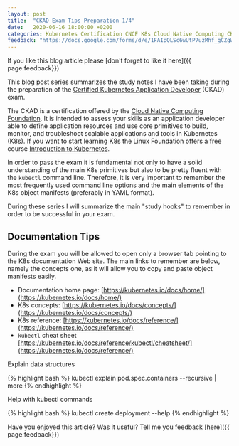 ```yaml
---
layout: post
title:  "CKAD Exam Tips Preparation 1/4"
date:   2020-06-16 18:00:00 +0200
categories: Kubernetes Certification CNCF K8s Cloud Native Computing CKAD Linux Foundation
feedback: "https://docs.google.com/forms/d/e/1FAIpQLSc6wUtP7uzMhf_gCZgWwxtrl3dgZCyd1qVaJa71Nib0U9fHJA/viewform?usp=pp_url&entry.276315985=CKAD+Exam+Notes&entry.486182672=Yes"
---
```


If you like this blog article please [don't forget to like it here]({{ page.feedback}})

This blog post series summarizes the study notes I have been taking during the preparation of 
the [Certified Kubernetes Application Developer](https://training.linuxfoundation.org/certification/certified-kubernetes-application-developer-ckad) (CKAD) exam. 

The CKAD is a certification offered by the [Cloud Native Computing Foundation](https://www.cncf.io/).
It is intended to assess your skills as an application developer able to define application resources and use core primitives to build, monitor, and troubleshoot scalable applications and tools in Kubernetes (K8s). If you want to start learning K8s the Linux Foundation
offers a free course [Introduction to Kubernetes](https://www.edx.org/es/course/introduction-to-kubernetes). 

In order to pass the exam it is fundamental not only to have a solid understanding of the main K8s primitives 
but also to be pretty fluent with the `kubectl` command line. Therefore, it is very important to remember the most frequently used
command line options and the main elements of the K8s object manifests (preferably in YAML format). 

During these series I will summarize the main "study hooks" to remember in order to be successful in your exam. 

## Documentation Tips 

During the exam you will be allowed to open only a browser tab pointing to the K8s documentation Web site. 
The main links to remember are below, namely the concepts one, as it will allow you to copy and paste object manifests easily. 

* Documentation home page: [https://kubernetes.io/docs/home/](https://kubernetes.io/docs/home/)
* K8s concepts: [https://kubernetes.io/docs/concepts/](https://kubernetes.io/docs/concepts/)
* K8s reference: [https://kubernetes.io/docs/reference/](https://kubernetes.io/docs/reference/)
* `kubectl` cheat sheet [https://kubernetes.io/docs/reference/kubectl/cheatsheet/](https://kubernetes.io/docs/reference/)



Explain data structures

{% highlight bash %}
kubectl explain pod.spec.containers --recursive | more
{% endhighlight %}

Help with kubectl commands

{% highlight bash %}
kubectl create deployment --help
{% endhighlight %}

Have you enjoyed this article? Was it useful? 
Tell me you feedback [here]({{ page.feedback}})
